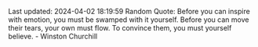 Last updated: 2024-04-02 18:19:59
Random Quote: Before you can inspire with emotion, you must be swamped with it yourself. Before you can move their tears, your own must flow. To convince them, you must yourself believe. - Winston Churchill